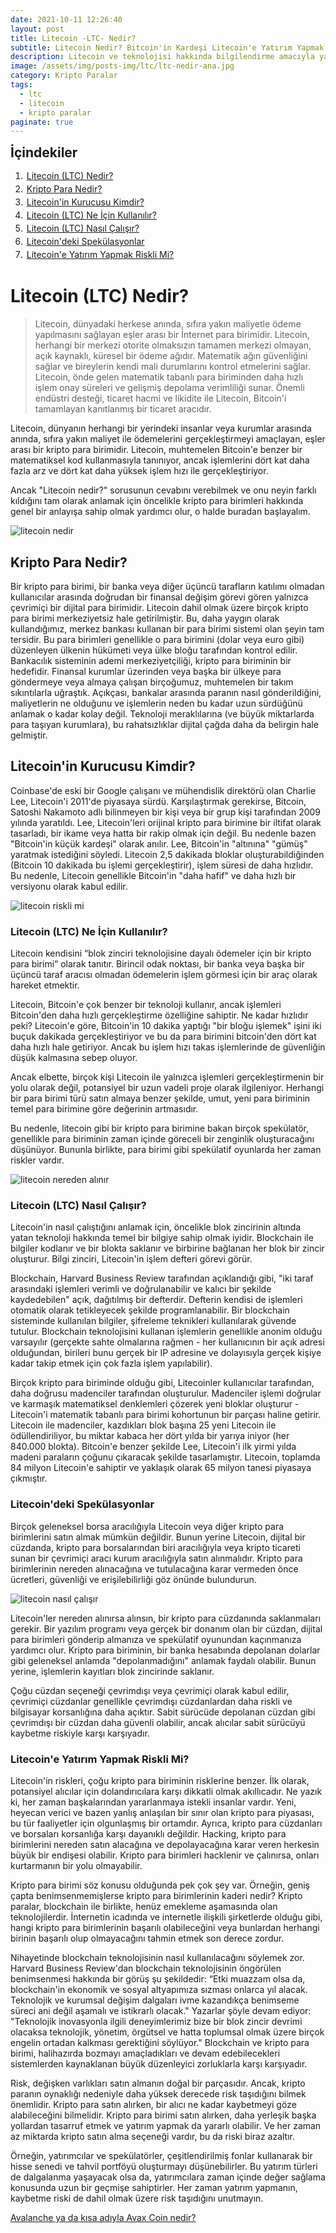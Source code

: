 ```yaml
---
date: 2021-10-11 12:26:40
layout: post
title: Litecoin -LTC- Nedir?
subtitle: Litecoin Nedir? Bitcoin'in Kardeşi Litecoin'e Yatırım Yapmak Güvenli Mi?
description: Litecoin ve teknolojisi hakkında bilgilendirme amacıyla yazılmış içerik.
image: /assets/img/posts-img/ltc/ltc-nedir-ana.jpg
category: Kripto Paralar
tags:
  - ltc
  - litecoin
  - kripto paralar
paginate: true
---
```

<b style="text-align:center; font-size: 150%;">İçindekiler</b>
<ol style="margin: 0;">
	<li style="padding: 2px;"><a href="#1">Litecoin (LTC) Nedir?</a></li>
	<li style="padding: 2px;"><a href="#2">Kripto Para Nedir?</a></li>
	<li style="padding: 2px;"><a href="#3">Litecoin'in Kurucusu Kimdir?</a></li>
	<li style="padding: 2px;"><a href="#4">Litecoin (LTC) Ne İçin Kullanılır?</a></li>
	<li style="padding: 2px;"><a href="#5">Litecoin (LTC) Nasıl Çalışır?</a></li>
	<li style="padding: 2px;"><a href="#6">Litecoin'deki Spekülasyonlar</a></li>
	<li style="padding: 2px;"><a href="#7">Litecoin'e Yatırım Yapmak Riskli Mi?</a></li>
</ol>
<h1 id="ltc1">Litecoin (LTC) Nedir?</h1>
<blockquote cite="https://litecoin.org/">Litecoin, dünyadaki herkese anında, sıfıra yakın maliyetle ödeme yapılmasını sağlayan eşler arası bir İnternet para birimidir. Litecoin, herhangi bir merkezi otorite olmaksızın tamamen merkezi olmayan, açık kaynaklı, küresel bir ödeme ağıdır. Matematik ağın güvenliğini sağlar ve bireylerin kendi mali durumlarını kontrol etmelerini sağlar. Litecoin, önde gelen matematik tabanlı para biriminden daha hızlı işlem onay süreleri ve gelişmiş depolama verimliliği sunar. Önemli endüstri desteği, ticaret hacmi ve likidite ile Litecoin, Bitcoin'i tamamlayan kanıtlanmış bir ticaret aracıdır.</blockquote> 
<p>Litecoin, dünyanın herhangi bir yerindeki insanlar veya kurumlar arasında anında, sıfıra yakın maliyet ile ödemelerini gerçekleştirmeyi amaçlayan, eşler arası bir kripto para birimidir. Litecoin, muhtemelen Bitcoin'e benzer bir matematiksel kod kullanmasıyla tanınıyor, ancak işlemlerini dört kat daha fazla arz ve dört kat daha yüksek işlem hızı ile gerçekleştiriyor.</p>
<p>Ancak "Litecoin nedir?" sorusunun cevabını verebilmek ve onu neyin farklı kıldığını tam olarak anlamak için öncelikle kripto para birimleri hakkında genel bir anlayışa sahip olmak yardımcı olur, o halde buradan başlayalım.</p>
<picture>
  <source media="(min-width: 650px" srcset="/assets/img/posts-img/ltc/ltc-1.jpg">
  <img src="/assets/img/posts-img/btc/ltc1.png" alt="litecoin nedir" style="width:auto;">
</picture>
<h2 id="ltc2">Kripto Para Nedir?</h2>
<p>Bir kripto para birimi, bir banka veya diğer üçüncü tarafların katılımı olmadan kullanıcılar arasında doğrudan bir finansal değişim görevi gören yalnızca çevrimiçi bir dijital para birimidir. Litecoin dahil olmak üzere birçok kripto para birimi merkeziyetsiz hale getirilmiştir. Bu, daha yaygın olarak kullandığımız, merkez bankası kullanan bir para birimi sistemi olan şeyin tam tersidir. Bu para birimleri genellikle o para birimini (dolar veya euro gibi) düzenleyen ülkenin hükümeti veya ülke bloğu tarafından kontrol edilir. Bankacılık sisteminin ademi merkeziyetçiliği, kripto para biriminin bir hedefidir. Finansal kurumlar üzerinden veya başka bir ülkeye para göndermeye veya almaya çalışan birçoğumuz, muhtemelen bir takım sıkıntılarla uğraştık. Açıkçası, bankalar arasında paranın nasıl gönderildiğini, maliyetlerin ne olduğunu ve işlemlerin neden bu kadar uzun sürdüğünü anlamak o kadar kolay değil. Teknoloji meraklılarına (ve büyük miktarlarda para taşıyan kurumlara), bu rahatsızlıklar dijital çağda daha da belirgin hale gelmiştir.</p>
<h2 id="ltc3">Litecoin'in Kurucusu Kimdir?</h2> 
<p>Coinbase'de eski bir Google çalışanı ve mühendislik direktörü olan Charlie Lee, Litecoin'i 2011'de piyasaya sürdü. Karşılaştırmak gerekirse, Bitcoin, Satoshi Nakamoto adlı bilinmeyen bir kişi veya bir grup kişi tarafından 2009 yılında yaratıldı. Lee, Litecoin'leri orijinal kripto para birimine bir iltifat olarak tasarladı, bir ikame veya hatta bir rakip olmak için değil. Bu nedenle bazen "Bitcoin'in küçük kardeşi" olarak anılır. Lee, Bitcoin'in "altınına" "gümüş" yaratmak istediğini söyledi. Litecoin 2,5 dakikada bloklar oluşturabildiğinden (Bitcoin 10 dakikada bu işlemi gerçekleştirir), işlem süresi de daha hızlıdır. Bu nedenle, Litecoin genellikle Bitcoin'in "daha hafif" ve daha hızlı bir versiyonu olarak kabul edilir. </p>
<picture>
  <source media="(min-width: 650px" srcset="/assets/img/posts-img/ltc/ltc-2.jpg">
  <img src="/assets/img/posts-img/ltc/ltc2.jpg" alt="litecoin riskli mi" style="width:auto;">
</picture>
<h3 id="ltc4">Litecoin (LTC) Ne İçin Kullanılır?</h3>
<p>Litecoin kendisini “blok zinciri teknolojisine dayalı ödemeler için bir kripto para birimi” olarak tanıtır. Birincil odak noktası, bir banka veya başka bir üçüncü taraf aracısı olmadan ödemelerin işlem görmesi için bir araç olarak hareket etmektir. </p>
<p>Litecoin, Bitcoin'e çok benzer bir teknoloji kullanır, ancak işlemleri Bitcoin'den daha hızlı gerçekleştirme özelliğine sahiptir. Ne kadar hızlıdır peki? Litecoin'e göre, Bitcoin'in 10 dakika yaptığı "bir bloğu işlemek" işini iki buçuk dakikada gerçekleştiriyor ve bu da para birimini bitcoin'den dört kat daha hızlı hale getiriyor. Ancak bu işlem hızı takas işlemlerinde de güvenliğin düşük kalmasına sebep oluyor. </p>
<p>Ancak elbette, birçok kişi Litecoin ile yalnızca işlemleri gerçekleştirmenin bir yolu olarak değil, potansiyel bir uzun vadeli proje olarak ilgileniyor. Herhangi bir para birimi türü satın almaya benzer şekilde, umut, yeni para biriminin temel para birimine göre değerinin artmasıdır. </p>
<p>Bu nedenle, litecoin gibi bir kripto para birimine bakan birçok spekülatör, genellikle para biriminin zaman içinde göreceli bir zenginlik oluşturacağını düşünüyor. Bununla birlikte, para birimi gibi spekülatif oyunlarda her zaman riskler vardır. </p>
<picture>
  <source media="(min-width: 650px" srcset="/assets/img/posts-img/ltc/ltc-3.jpg">
  <img src="/assets/img/posts-img/ltc/ltc3.jpg" alt="litecoin nereden alınır" style="width:auto;">
</picture>
<h3 id="ltc5">Litecoin (LTC) Nasıl Çalışır?</h3>
<p>Litecoin'in nasıl çalıştığını anlamak için, öncelikle blok zincirinin altında yatan teknoloji hakkında temel bir bilgiye sahip olmak iyidir. Blockchain ile bilgiler kodlanır ve bir blokta saklanır ve birbirine bağlanan her blok bir zincir oluşturur. Bilgi zinciri, Litecoin'in işlem defteri görevi görür. </p>
<p>Blockchain, Harvard Business Review tarafından açıklandığı gibi, "iki taraf arasındaki işlemleri verimli ve doğrulanabilir ve kalıcı bir şekilde kaydedebilen" açık, dağıtılmış bir defterdir. Defterin kendisi de işlemleri otomatik olarak tetikleyecek şekilde programlanabilir. Bir blockchain sisteminde kullanılan bilgiler, şifreleme teknikleri kullanılarak güvende tutulur. Blockchain teknolojisini kullanan işlemlerin genellikle anonim olduğu varsayılır (gerçekte sahte olmalarına rağmen - her kullanıcının bir açık adresi olduğundan, birileri bunu gerçek bir IP adresine ve dolayısıyla gerçek kişiye kadar takip etmek için çok fazla işlem yapılabilir). </p>
<p>Birçok kripto para biriminde olduğu gibi, Litecoinler kullanıcılar tarafından, daha doğrusu madenciler tarafından oluşturulur. Madenciler işlemi doğrular ve karmaşık matematiksel denklemleri çözerek yeni bloklar oluşturur - Litecoin'i matematik tabanlı para birimi kohortunun bir parçası haline getirir. Litecoin ile madenciler, kazdıkları blok başına 25 yeni Litecoin ile ödüllendiriliyor, bu miktar kabaca her dört yılda bir yarıya iniyor (her 840.000 blokta).  Bitcoin'e benzer şekilde Lee, Litecoin'i ilk yirmi yılda madeni paraların çoğunu çıkaracak şekilde tasarlamıştır. Litecoin, toplamda 84 milyon Litecoin'e sahiptir ve yaklaşık olarak 65 milyon tanesi piyasaya çıkmıştır.</p>
<h3 id="ltc6">Litecoin'deki Spekülasyonlar</h3>
<p>Birçok geleneksel borsa aracılığıyla Litecoin veya diğer kripto para birimlerini satın almak mümkün değildir. Bunun yerine Litecoin, dijital bir cüzdanda, kripto para borsalarından biri aracılığıyla veya kripto ticareti sunan bir çevrimiçi aracı kurum aracılığıyla satın alınmalıdır. Kripto para birimlerinin nereden alınacağına ve tutulacağına karar vermeden önce ücretleri, güvenliği ve erişilebilirliği göz önünde bulundurun. </p>
<picture>
  <source media="(min-width: 650px" srcset="/assets/img/posts-img/ltc/ltc-4.jpg">
  <img src="/assets/img/posts-img/ltc/ltc4.jpg" alt="litecoin nasıl çalışır" style="width:auto;">
</picture>
<p>Litecoin'ler nereden alınırsa alınsın, bir kripto para cüzdanında saklanmaları gerekir. Bir yazılım programı veya gerçek bir donanım olan bir cüzdan, dijital para birimleri gönderip almanıza ve spekülatif oyunundan kaçınmanıza yardımcı olur. Kripto para biriminin, bir banka hesabında depolanan dolarlar gibi geleneksel anlamda "depolanmadığını" anlamak faydalı olabilir. Bunun yerine, işlemlerin kayıtları blok zincirinde saklanır. </p>
<p>Çoğu cüzdan seçeneği çevrimdışı veya çevrimiçi olarak kabul edilir, çevrimiçi cüzdanlar genellikle çevrimdışı cüzdanlardan daha riskli ve bilgisayar korsanlığına daha açıktır. Sabit sürücüde depolanan cüzdan gibi çevrimdışı bir cüzdan daha güvenli olabilir, ancak alıcılar sabit sürücüyü kaybetme riskiyle karşı karşıyadır. </p>
<h3 id="ltc7">Litecoin'e Yatırım Yapmak Riskli Mi?</h3>
<p>Litecoin'in riskleri, çoğu kripto para biriminin risklerine benzer. İlk olarak, potansiyel alıcılar için dolandırıcılara karşı dikkatli olmak akıllıcadır. Ne yazık ki, her zaman başkalarından yararlanmaya istekli insanlar vardır. Yeni, heyecan verici ve bazen yanlış anlaşılan bir sınır olan kripto para piyasası, bu tür faaliyetler için olgunlaşmış bir ortamdır. Ayrıca, kripto para cüzdanları ve borsaları korsanlığa karşı dayanıklı değildir. Hacking, kripto para birimlerini nereden satın alacağına ve depolayacağına karar veren herkesin büyük bir endişesi olabilir. Kripto para birimleri hacklenir ve çalınırsa, onları kurtarmanın bir yolu olmayabilir. </p>
<p>Kripto para birimi söz konusu olduğunda pek çok şey var. Örneğin, geniş çapta benimsenmemişlerse kripto para birimlerinin kaderi nedir? Kripto paralar, blockchain ile birlikte, henüz emekleme aşamasında olan teknolojilerdir. İnternetin icadında ve internetle ilişkili şirketlerde olduğu gibi, hangi kripto para birimlerinin başarılı olabileceğini veya bunlardan herhangi birinin başarılı olup olmayacağını tahmin etmek son derece zordur. </p>
<p>Nihayetinde blockchain teknolojisinin nasıl kullanılacağını söylemek zor. Harvard Business Review'dan blockchain teknolojisinin öngörülen benimsenmesi hakkında bir görüş şu şekildedir: “Etki muazzam olsa da, blockchain'in ekonomik ve sosyal altyapımıza sızması onlarca yıl alacak. Teknolojik ve kurumsal değişim dalgaları ivme kazandıkça benimseme süreci ani değil aşamalı ve istikrarlı olacak." Yazarlar şöyle devam ediyor: "Teknolojik inovasyonla ilgili deneyimlerimiz bize bir blok zincir devrimi olacaksa teknolojik, yönetim, örgütsel ve hatta toplumsal olmak üzere birçok engelin ortadan kalkması gerektiğini söylüyor." Blockchain ve kripto para birimi, halihazırda bozmayı amaçladıkları ve devam edebilecekleri sistemlerden kaynaklanan büyük düzenleyici zorluklarla karşı karşıyadır. </p>
<p>Risk, değişken varlıkları satın almanın doğal bir parçasıdır. Ancak, kripto paranın oynaklığı nedeniyle daha yüksek derecede risk taşıdığını bilmek önemlidir. Kripto para satın alırken, bir alıcı ne kadar kaybetmeyi göze alabileceğini bilmelidir. Kripto para birimi satın alırken, daha yerleşik başka yollardan tasarruf etmek ve yatırım yapmak da yararlı olabilir. Ve her zaman az miktarda kripto satın alma seçeneği vardır, bu da riski biraz azaltır. </p>
<p>Örneğin, yatırımcılar ve spekülatörler, çeşitlendirilmiş fonlar kullanarak bir hisse senedi ve tahvil portföyü oluşturmayı düşünebilirler. Bu yatırım türleri de dalgalanma yaşayacak olsa da, yatırımcılara zaman içinde değer sağlama konusunda uzun bir geçmişe sahiptirler. Her zaman yatırım yapmanın, kaybetme riski de dahil olmak üzere risk taşıdığını unutmayın. </p>
<p><a href="https://kripto.istanbul/avalanche-avax-nedir/" title="Avax Coin nedir?" target="_blank">Avalanche ya da kısa adıyla Avax Coin nedir?</a></p>
